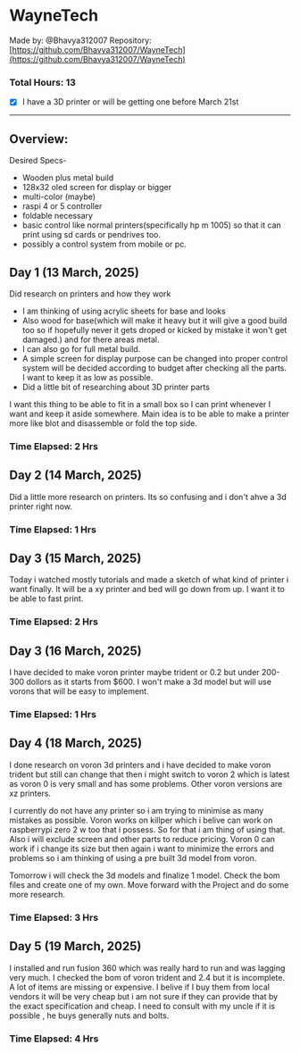 # WayneTech

Made by: @Bhavya312007
Repository: [https://github.com/Bhavya312007/WayneTech](https://github.com/Bhavya312007/WayneTech)

### Total Hours: 13


- [x] I have a 3D printer or will be getting one before March 21st
      
---

## Overview:


Desired Specs-

- Wooden plus metal build
- 128x32 oled screen for display or bigger 
- multi-color (maybe)
- raspi 4 or 5 controller
- foldable necessary
- basic control like normal printers(specifically hp m 1005) so that it can print using sd cards or pendrives too.
- possibly a control system from mobile or pc.
 

## Day 1 (13 March, 2025)

Did research on printers and how they work

- I am thinking of using acrylic sheets for base and looks
- Also wood for base(which will make it heavy but it will give a good build too so if hopefully never it gets droped or kicked by mistake it won't get damaged.) and for there areas metal.
- I can also go for full metal build.
- A simple screen for display purpose can be changed into proper control system will be decided according to budget after checking all the parts. I want to keep it as low as possible.
- Did a little bit of researching about 3D printer parts

I want this thing to be able to fit in a small box so I can print whenever I want and keep it aside somewhere.
Main idea is to be able to make a printer more like blot and disassemble or fold the top side.

### Time Elapsed: 2 Hrs


## Day 2 (14 March, 2025)

Did a little more research on printers. Its so confusing and i don't ahve a 3d printer right now.

### Time Elapsed: 1 Hrs

## Day 3 (15 March, 2025)

Today i watched mostly tutorials and made a sketch of what kind of printer i want finally.
It will be a xy printer and bed will go down from up. I want it to be able to fast print. 

### Time Elapsed: 2 Hrs

## Day 3 (16 March, 2025)

 I have decided to make voron printer maybe trident or 0.2 but under 200-300 dollors as it starts from $600. I won't make a 3d model but will use vorons that will be easy to implement.
 

### Time Elapsed: 1 Hrs

## Day 4 (18 March, 2025)

I done research on voron 3d printers and i have decided to make voron trident but still can change that then i might switch to voron 2 which is latest as voron 0 is very small and has some problems. Other voron versions are xz printers. 

I currently do not have any printer so i am trying to minimise as many mistakes as possible. 
Voron works on killper which i belive can work on raspberrypi zero 2 w too that i possess. So for that i am thing of using that. Also i will exclude screen and other parts to reduce pricing. Voron 0 can work if i change its size but then again i want to minimize the errors and problems so i am thinking of using a pre built 3d model from voron.

Tomorrow i will check the 3d models and finalize 1 model. Check the bom files and create one of my own. Move forward with the Project and do some more research.

### Time Elapsed: 3 Hrs

## Day 5 (19 March, 2025)

I installed and run fusion 360 which was really hard to run and was lagging very much. I checked the bom of voron trident and 2.4 but it is incomplete. A lot of items are missing or expensive. I belive if I buy them from local vendors it will be very cheap but i am not sure if they can provide that by the exact specification and cheap. I need to consult with my uncle if it is possible , he buys generally nuts and bolts. 
 

### Time Elapsed: 4 Hrs

